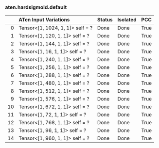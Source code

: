 ### aten.hardsigmoid.default
|    | ATen Input Variations            | Status   | Isolated   | PCC   |
|---:|:---------------------------------|:---------|:-----------|:------|
|  0 | Tensor<[1, 1024, 1, 1]> self = ? | Done     | Done       | True  |
|  1 | Tensor<[1, 120, 1, 1]> self = ?  | Done     | Done       | True  |
|  2 | Tensor<[1, 144, 1, 1]> self = ?  | Done     | Done       | True  |
|  3 | Tensor<[1, 16, 1, 1]> self = ?   | Done     | Done       | True  |
|  4 | Tensor<[1, 240, 1, 1]> self = ?  | Done     | Done       | True  |
|  5 | Tensor<[1, 256, 1, 1]> self = ?  | Done     | Done       | True  |
|  6 | Tensor<[1, 288, 1, 1]> self = ?  | Done     | Done       | True  |
|  7 | Tensor<[1, 480, 1, 1]> self = ?  | Done     | Done       | True  |
|  8 | Tensor<[1, 512, 1, 1]> self = ?  | Done     | Done       | True  |
|  9 | Tensor<[1, 576, 1, 1]> self = ?  | Done     | Done       | True  |
| 10 | Tensor<[1, 672, 1, 1]> self = ?  | Done     | Done       | True  |
| 11 | Tensor<[1, 72, 1, 1]> self = ?   | Done     | Done       | True  |
| 12 | Tensor<[1, 768, 1, 1]> self = ?  | Done     | Done       | True  |
| 13 | Tensor<[1, 96, 1, 1]> self = ?   | Done     | Done       | True  |
| 14 | Tensor<[1, 960, 1, 1]> self = ?  | Done     | Done       | True  |

